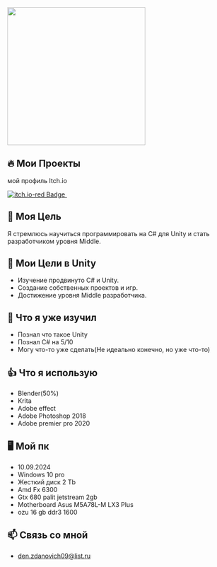 <div align="left">
  <a>
    <img src="https://media.tenor.com/lgBIFiVQFWIAAAAi/wave-hi.gif" width="312"/>
  </a>
</div>

## 🔥 Мои Проекты
мой профиль Itch.io
<div id="badges">
  <a href="https://konterj.itch.io/">
    <img src="https://img.shields.io/badge/itch.io-red?style=for-the-badge&logo=itchdotio&logoColor=black&logoSize=auto&link=https%3A%2F%2Fkonterj.itch.io%2F" alt="itch.io-red Badge"/>
  </a>
  <img src="https://komarev.com/ghpvc/?username=Konterj&style=flat-square&color=blue" alt=""/>
</div>

## 🎯 Моя Цель
Я стремлюсь научиться программировать на C# для Unity и стать разработчиком уровня Middle. 

## 🚀 Мои Цели в Unity
- Изучение продвинуто C# и Unity.
- Создание собственных проектов и игр.
- Достижение уровня Middle разработчика.
  
## 🧐 Что я уже изучил
- Познал что такое Unity
- Познал C# на 5/10
- Могу что-то уже сделать(Не идеально конечно, но уже что-то)
## 👍 Что я использую
- Blender(50%)
- Krita
- Adobe effect
- Adobe Photoshop 2018
- Adobe premier pro 2020

## 🖥️ Мой пк
- 10.09.2024
- Windows 10 pro
- Жесткий диск 2 Tb
- Amd Fx 6300
- Gtx 680 palit jetstream 2gb
- Motherboard Asus M5A78L-M LX3 Plus 
- ozu 16 gb ddr3 1600

## 📫 Связь со мной
- den.zdanovich09@list.ru
